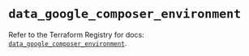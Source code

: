 # `data_google_composer_environment`

Refer to the Terraform Registry for docs: [`data_google_composer_environment`](https://registry.terraform.io/providers/hashicorp/google/6.23.0/docs/data-sources/composer_environment).
